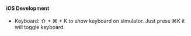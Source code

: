 
#### iOS Development
 - Keyboard: ⇧ + ⌘ + K to show keyboard on simulator. Just press ⌘K it will toggle keyboard
